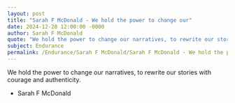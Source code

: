 ```yaml
---
layout: post
title: "Sarah F McDonald - We hold the power to change our"
date: 2024-12-28 12:00:00 -0000
author: Sarah F McDonald
quote: "We hold the power to change our narratives, to rewrite our stories with courage and authenticity."
subject: Endurance
permalink: /Endurance/Sarah F McDonald/Sarah F McDonald - We hold the power to change our
---
```


We hold the power to change our narratives, to rewrite our stories with courage and authenticity.

- Sarah F McDonald
